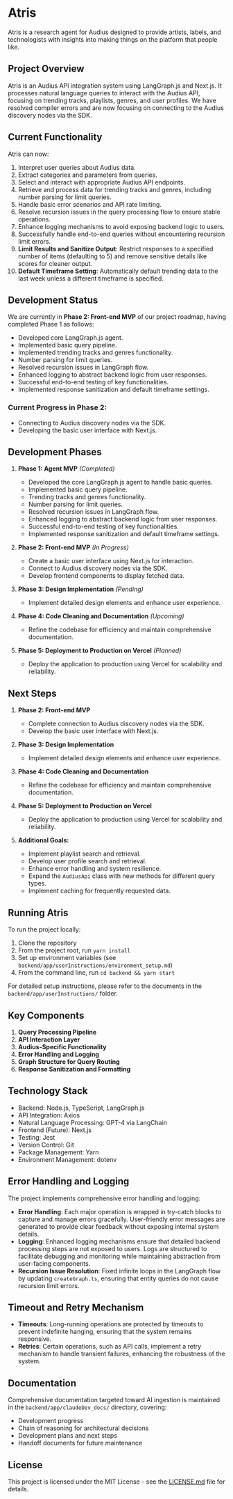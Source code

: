 # Atris

Atris is a research agent for Audius designed to provide artists, labels, and technologists with insights into making things on the platform that people like.

## Project Overview

Atris is an Audius API integration system using LangGraph.js and Next.js. It processes natural language queries to interact with the Audius API, focusing on trending tracks, playlists, genres, and user profiles. We have resolved compiler errors and are now focusing on connecting to the Audius discovery nodes via the SDK.

## Current Functionality

Atris can now:
1. Interpret user queries about Audius data.
2. Extract categories and parameters from queries.
3. Select and interact with appropriate Audius API endpoints.
4. Retrieve and process data for trending tracks and genres, including number parsing for limit queries.
5. Handle basic error scenarios and API rate limiting.
6. Resolve recursion issues in the query processing flow to ensure stable operations.
7. Enhance logging mechanisms to avoid exposing backend logic to users.
8. Successfully handle end-to-end queries without encountering recursion limit errors.
9. **Limit Results and Sanitize Output**: Restrict responses to a specified number of items (defaulting to 5) and remove sensitive details like scores for cleaner output.
10. **Default Timeframe Setting**: Automatically default trending data to the last week unless a different timeframe is specified.

## Development Status

We are currently in **Phase 2: Front-end MVP** of our project roadmap, having completed Phase 1 as follows:
- Developed core LangGraph.js agent.
- Implemented basic query pipeline.
- Implemented trending tracks and genres functionality.
- Number parsing for limit queries.
- Resolved recursion issues in LangGraph flow.
- Enhanced logging to abstract backend logic from user responses.
- Successful end-to-end testing of key functionalities.
- Implemented response sanitization and default timeframe settings.

### Current Progress in Phase 2:
- Connecting to Audius discovery nodes via the SDK.
- Developing the basic user interface with Next.js.

## Development Phases

1. **Phase 1: Agent MVP** *(Completed)*
   - Developed the core LangGraph.js agent to handle basic queries.
   - Implemented basic query pipeline.
   - Trending tracks and genres functionality.
   - Number parsing for limit queries.
   - Resolved recursion issues in LangGraph flow.
   - Enhanced logging to abstract backend logic from user responses.
   - Successful end-to-end testing of key functionalities.
   - Implemented response sanitization and default timeframe settings.

2. **Phase 2: Front-end MVP** *(In Progress)*
   - Create a basic user interface using Next.js for interaction.
   - Connect to Audius discovery nodes via the SDK.
   - Develop frontend components to display fetched data.

3. **Phase 3: Design Implementation** *(Pending)*
   - Implement detailed design elements and enhance user experience.

4. **Phase 4: Code Cleaning and Documentation** *(Upcoming)*
   - Refine the codebase for efficiency and maintain comprehensive documentation.

5. **Phase 5: Deployment to Production on Vercel** *(Planned)*
   - Deploy the application to production using Vercel for scalability and reliability.

## Next Steps

1. **Phase 2: Front-end MVP**
   - Complete connection to Audius discovery nodes via the SDK.
   - Develop the basic user interface with Next.js.

2. **Phase 3: Design Implementation**
   - Implement detailed design elements and enhance user experience.

3. **Phase 4: Code Cleaning and Documentation**
   - Refine the codebase for efficiency and maintain comprehensive documentation.

4. **Phase 5: Deployment to Production on Vercel**
   - Deploy the application to production using Vercel for scalability and reliability.

5. **Additional Goals:**
   - Implement playlist search and retrieval.
   - Develop user profile search and retrieval.
   - Enhance error handling and system resilience.
   - Expand the `AudiusApi` class with new methods for different query types.
   - Implement caching for frequently requested data.

## Running Atris

To run the project locally:

1. Clone the repository
2. From the project root, run `yarn install`
3. Set up environment variables (see `backend/app/userInstructions/environment_setup.md`)
4. From the command line, run `cd backend && yarn start`

For detailed setup instructions, please refer to the documents in the `backend/app/userInstructions/` folder.

## Key Components

1. **Query Processing Pipeline**
2. **API Interaction Layer**
3. **Audius-Specific Functionality**
4. **Error Handling and Logging**
5. **Graph Structure for Query Routing**
6. **Response Sanitization and Formatting**

## Technology Stack

- Backend: Node.js, TypeScript, LangGraph.js
- API Integration: Axios
- Natural Language Processing: GPT-4 via LangChain
- Frontend (Future): Next.js
- Testing: Jest
- Version Control: Git
- Package Management: Yarn
- Environment Management: dotenv

## Error Handling and Logging

The project implements comprehensive error handling and logging:
- **Error Handling**: Each major operation is wrapped in try-catch blocks to capture and manage errors gracefully. User-friendly error messages are generated to provide clear feedback without exposing internal system details.
- **Logging**: Enhanced logging mechanisms ensure that detailed backend processing steps are not exposed to users. Logs are structured to facilitate debugging and monitoring while maintaining abstraction from user-facing components.
- **Recursion Issue Resolution**: Fixed infinite loops in the LangGraph flow by updating `createGraph.ts`, ensuring that entity queries do not cause recursion limit errors.

## Timeout and Retry Mechanism

- **Timeouts**: Long-running operations are protected by timeouts to prevent indefinite hanging, ensuring that the system remains responsive.
- **Retries**: Certain operations, such as API calls, implement a retry mechanism to handle transient failures, enhancing the robustness of the system.

## Documentation

Comprehensive documentation targeted toward AI ingestion is maintained in the `backend/app/claudeDev_docs/` directory, covering:
- Development progress
- Chain of reasoning for architectural decisions
- Development plans and next steps
- Handoff documents for future maintenance

## License

This project is licensed under the MIT License - see the [LICENSE.md](LICENSE.md) file for details.
